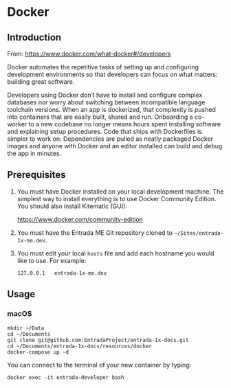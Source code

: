 # Docker

## Introduction

From: https://www.docker.com/what-docker#/developers

Docker automates the repetitive tasks of setting up and configuring development environments so that developers can focus on what matters: building great software.

Developers using Docker don’t have to install and configure complex databases nor worry about switching between incompatible language toolchain versions. When an app is dockerized, that complexity is pushed into containers that are easily built, shared and run. Onboarding a co-worker to a new codebase no longer means hours spent installing software and explaining setup procedures. Code that ships with Dockerfiles is simpler to work on: Dependencies are pulled as neatly packaged Docker images and anyone with Docker and an editor installed can build and debug the app in minutes.

## Prerequisites

1. You must have Docker installed on your local development machine. The simplest way to install everything is to use Docker Community Edition. You should also install Kitematic (GUI):

    https://www.docker.com/community-edition
2. You must have the Entrada ME Git repository cloned to `~/Sites/entrada-1x-me.dev`.
3. You must edit your local `hosts` file and add each hostname you would like to use. For example:
    ```
    127.0.0.1   entrada-1x-me.dev
    ```
    
## Usage

### macOS

```
mkdir ~/Data
cd ~/Documents
git clone git@github.com:EntradaProject/entrada-1x-docs.git
cd ~/Documents/entrada-1x-docs/resources/docker
docker-compose up -d
```

You can connect to the terminal of your new container by typing:

```
docker exec -it entrada-developer bash
```
